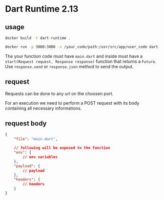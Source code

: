 # Dart Runtime 2.13

## usage

```bash
docker build -t dart-runtime .
```

```bash
docker run -p 3000:3000 -v /your_code/path:/usr/src/app/user_code dart-runtime
```

The your function code must have `main.dart` and inside must have a `start(Request request, Response response)` function that returns a `Future`. Use `response.send` or `response.json` method to send the output.

## request

Requests can be done to any url on the choosen port. 

For an execution we need to perform a POST request with its body containing all necessary informations.

## request body

```json
{
    "file": "main.dart",

    // following will be exposed to the function
    "env": {
        // env variables
    },
    "payload": {
        // payload
    },
    "headers": {
        // headers
    }
}
```
